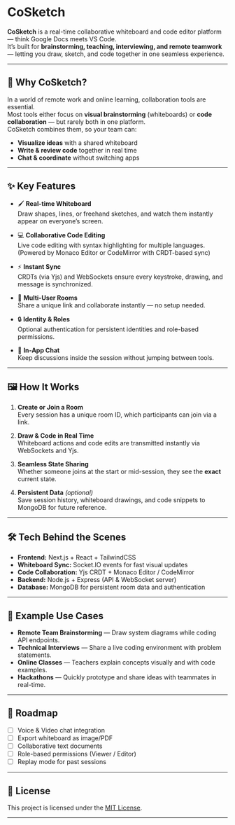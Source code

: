 # CoSketch

**CoSketch** is a real-time collaborative whiteboard and code editor platform — think Google Docs meets VS Code.  
It’s built for **brainstorming, teaching, interviewing, and remote teamwork** — letting you draw, sketch, and code together in one seamless experience.

---

## 🌟 Why CoSketch?

In a world of remote work and online learning, collaboration tools are essential.  
Most tools either focus on **visual brainstorming** (whiteboards) or **code collaboration** — but rarely both in one platform.  
CoSketch combines them, so your team can:

- **Visualize ideas** with a shared whiteboard  
- **Write & review code** together in real time  
- **Chat & coordinate** without switching apps  

---

## ✨ Key Features

- 🖌 **Real-time Whiteboard**  
  Draw shapes, lines, or freehand sketches, and watch them instantly appear on everyone’s screen.

- 💻 **Collaborative Code Editing**  
  Live code editing with syntax highlighting for multiple languages.  
  (Powered by Monaco Editor or CodeMirror with CRDT-based sync)

- ⚡ **Instant Sync**  
  CRDTs (via Yjs) and WebSockets ensure every keystroke, drawing, and message is synchronized.

- 👥 **Multi-User Rooms**  
  Share a unique link and collaborate instantly — no setup needed.

- 🔒 **Identity & Roles**  
  Optional authentication for persistent identities and role-based permissions.

- 💬 **In-App Chat**  
  Keep discussions inside the session without jumping between tools.

---

## 🖼 How It Works

1. **Create or Join a Room**  
   Every session has a unique room ID, which participants can join via a link.

2. **Draw & Code in Real Time**  
   Whiteboard actions and code edits are transmitted instantly via WebSockets and Yjs.

3. **Seamless State Sharing**  
   Whether someone joins at the start or mid-session, they see the **exact** current state.

4. **Persistent Data** *(optional)*  
   Save session history, whiteboard drawings, and code snippets to MongoDB for future reference.

---

## 🛠 Tech Behind the Scenes

- **Frontend:** Next.js + React + TailwindCSS  
- **Whiteboard Sync:** Socket.IO events for fast visual updates  
- **Code Collaboration:** Yjs CRDT + Monaco Editor / CodeMirror  
- **Backend:** Node.js + Express (API & WebSocket server)  
- **Database:** MongoDB for persistent room data and authentication  

---

## 📌 Example Use Cases

- **Remote Team Brainstorming** — Draw system diagrams while coding API endpoints.  
- **Technical Interviews** — Share a live coding environment with problem statements.  
- **Online Classes** — Teachers explain concepts visually and with code examples.  
- **Hackathons** — Quickly prototype and share ideas with teammates in real-time.  

---

## 🔮 Roadmap

- [ ] Voice & Video chat integration  
- [ ] Export whiteboard as image/PDF  
- [ ] Collaborative text documents  
- [ ] Role-based permissions (Viewer / Editor)  
- [ ] Replay mode for past sessions  

---

## 📜 License

This project is licensed under the [MIT License](LICENSE).

---
